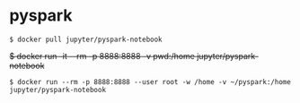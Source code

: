 # pyspark


``` 
$ docker pull jupyter/pyspark-notebook
```
~~$ docker run -it --rm -p 8888:8888 -v pwd:/home jupyter/pyspark-notebook~~


```
$ docker run --rm -p 8888:8888 --user root -w /home -v ~/pyspark:/home jupyter/pyspark-notebook
```




